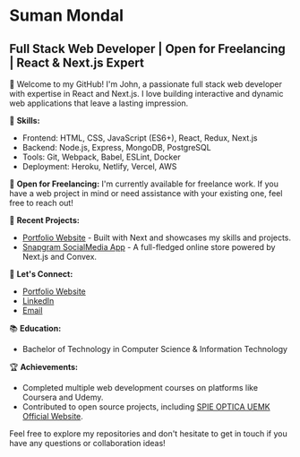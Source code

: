 
# Suman Mondal
## Full Stack Web Developer | Open for Freelancing | React & Next.js Expert

🚀 Welcome to my GitHub! I'm John, a passionate full stack web developer with expertise in React and Next.js. I love building interactive and dynamic web applications that leave a lasting impression.

🔧 **Skills:**
- Frontend: HTML, CSS, JavaScript (ES6+), React, Redux, Next.js
- Backend: Node.js, Express, MongoDB, PostgreSQL
- Tools: Git, Webpack, Babel, ESLint, Docker
- Deployment: Heroku, Netlify, Vercel, AWS

💼 **Open for Freelancing:**
I'm currently available for freelance work. If you have a web project in mind or need assistance with your existing one, feel free to reach out!

🌱 **Recent Projects:**
- [Portfolio Website](https://suman-mondal-portfolio.vercel.app/) - Built with Next and showcases my skills and projects.
- [Snapgram SocialMedia App](https://www.example.com) - A full-fledged online store powered by Next.js and Convex.

💌 **Let's Connect:**
- [Portfolio Website](https://suman-mondal-portfolio.vercel.app/)
- [LinkedIn](https://www.linkedin.com/in/mon03/)
- [Email](mailto:mondalsuman97322@gmail.com.com)

📚 **Education:**
- Bachelor of Technology in Computer Science & Information Technology 

🏆 **Achievements:**
- Completed multiple web development courses on platforms like Coursera and Udemy.
- Contributed to open source projects, including [SPIE OPTICA UEMK Official Website](https://spie-optica-uemk.vercel.app/).

Feel free to explore my repositories and don't hesitate to get in touch if you have any questions or collaboration ideas!

